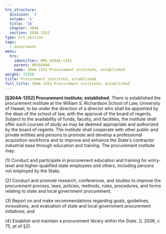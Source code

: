 ```yaml
---
hrs_structure:
  division: '1'
  volume: '5'
  title: '18'
  chapter: 304A
  section: 304A-1352
type: hrs_section
tags:
  - Government
menu:
  hrs:
    identifier: HRS_0304A-1352
    parent: HRS0304A
    name: 304A-1352 Procurement institute; established
weight: 72350
title: Procurement institute; established
full_title: 304A-1352 Procurement institute; established
---
```

**[§304A-1352] Procurement institute; established.** There is established the procurement institute at the William S. Richardson School of Law, University of Hawaii, to be under the direction of a director who shall be appointed by the dean of the school of law, with the approval of the board of regents. Subject to the availability of funds, faculty, and facilities, the institute shall offer such courses of study as may be deemed appropriate and authorized by the board of regents. The institute shall cooperate with other public and private entities and persons to promote and develop a professional acquisition workforce and to improve and enhance the State's contractor industrial base through education and training. The procurement institute may:

(1) Conduct and participate in procurement education and training for entry-level and higher-qualified state employees and others, including persons not employed by the State;

(2) Conduct and promote research, conferences, and studies to improve the procurement process, laws, policies, methods, rules, procedures, and forms relating to state and local government procurement;

(3) Report on and make recommendations regarding goals, guidelines, innovations, and evaluation of state and local government procurement initiatives; and

(4) Establish and maintain a procurement library within the State. [L 2006, c 75, pt of §2]